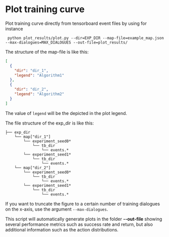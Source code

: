 # Plot training curve

Plot training curve directly from tensorboard event files by using for instance

``` python plot_results/plot.py --dir=EXP_DIR --map-file=example_map.json --max-dialogues=MAX_DIALOGUES --out-file=plot_results/```

The structure of the map-file is like this:
```json
[
  {
    "dir": "dir_1",
    "legend": "Algorithm1"
  },
  {
    "dir": "dir_2",
    "legend": "Algorithm2"
  }
]
```
The value of `legend` will be the depicted in the plot legend.

The file structure of the exp_dir is like this:

    ├── exp_dir                  
        └── map["dir_1"]
            └── experiment_seed0*
                └── tb_dir
                    └── events.*
            └── experiment_seed1*
                └── tb_dir
                    └── events.* 
        └── map["dir_2"]
            └── experiment_seed0*
                └── tb_dir
                    └── events.*
            └── experiment_seed1*
                └── tb_dir
                    └── events.* 

If you want to truncate the figure to a certain number of training dialogues on the x-axis, use the argument `--max-dialogues`.

This script will automatically generate plots in the folder **--out-file** showing several performance metrics such as success rate and return, but also additional information such as the action distributions.